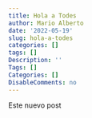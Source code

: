 ```yaml
---
title: Hola a Todes
author: Mario Alberto
date: '2022-05-19'
slug: hola-a-todes
categories: []
tags: []
Description: ''
Tags: []
Categories: []
DisableComments: no
---
```


Este nuevo post